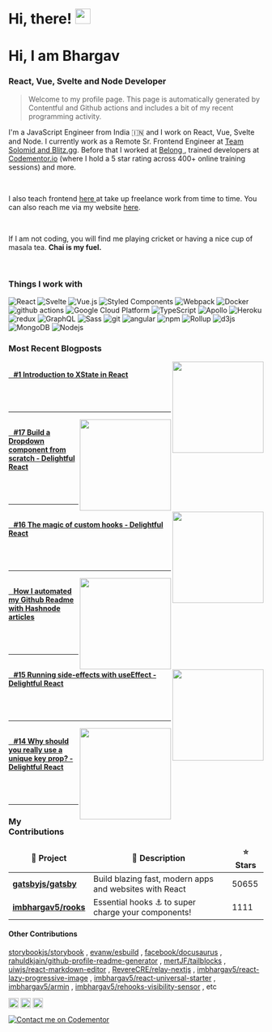 <h1>Hi, there! <img src="https://emojis.slackmojis.com/emojis/images/1536351075/4594/blob-wave.gif?1536351075" width="30"/> </h1>

<h1> Hi, I am Bhargav </h1>
<h3> React, Vue, Svelte and Node Developer</h3> 

> Welcome to my profile page. This page is automatically generated by Contentful and Github actions and includes a bit of my recent programming activity.

<p align="left"> I'm a JavaScript Engineer from India 🇮🇳 and I work on React, Vue, Svelte and Node. I currently work as a Remote Sr. Frontend Engineer at <a href="https://tsm.gg" target="_blank">Team Solomid and Blitz.gg</a>. Before that I worked at <a href="https://belong.co"  target="_blank">Belong </a>, trained developers at <a href="https://codementor.io/imbhargav5" target="_blank">Codementor.io</a> (where I hold a 5 star rating across 400+ online training sessions) and more. </p>

<br/>

<p> I also teach frontend <a href="https://www.youtube.com/channel/UC4gKWR53xDzybMwm8Y61ukA"  target="_blank">here </a> at take up freelance work from time to time. You can also reach me via my website <a href="https://imbhargav5.com" target="_blank">here<a/>.</p>
<br/>
<p>If I am not coding, you will find me playing cricket or having a nice cup of masala tea. <b>Chai is my fuel.</b> <p>
<br/>
<h3>Things I work with</h3>

<p align="left">
  <img alt="React" src="https://img.shields.io/badge/-React-45b8d8?style=flat-square&logo=react&logoColor=white" />
  <img alt="Svelte" src="https://img.shields.io/badge/-Svelte-ff3e00?style=flat-square&logo=svelte&logoColor=white"/>
  <img alt="Vue.js" src="https://img.shields.io/badge/-Vue-4fc08d?style=flat-square&logo=Vue.js&logoColor=white"/>
  <img alt="Styled Components" src="https://img.shields.io/badge/-Styled_Components-db7092?style=flat-square&logo=styled-components&logoColor=white" />
  <img alt="Webpack" src="https://img.shields.io/badge/-Webpack-8DD6F9?style=flat-square&logo=webpack&logoColor=white" /> 
  <img alt="Docker" src="https://img.shields.io/badge/-Docker-46a2f1?style=flat-square&logo=docker&logoColor=white" />
  <img alt="github actions" src="https://img.shields.io/badge/-Github_Actions-2088FF?style=flat-square&logo=github-actions&logoColor=white" />
  <img alt="Google Cloud Platform" src="https://img.shields.io/badge/-Google_Cloud_Platform-1a73e8?style=flat-square&logo=google-cloud&logoColor=white" />
  <img alt="TypeScript" src="https://img.shields.io/badge/-TypeScript-007ACC?style=flat-square&logo=typescript&logoColor=white" />
  <img alt="Apollo" src="https://img.shields.io/badge/-Apollo%20GraphQL-311C87?style=flat-square&logo=apollo-graphql&logoColor=white" />
  <img alt="Heroku" src="https://img.shields.io/badge/-Heroku-430098?style=flat-square&logo=heroku&logoColor=white" />
  <img alt="redux" src="https://img.shields.io/badge/-Redux-764ABC?style=flat-square&logo=redux&logoColor=white" />
  <img alt="GraphQL" src="https://img.shields.io/badge/-GraphQL-E10098?style=flat-square&logo=graphql&logoColor=white" />
  <img alt="Sass" src="https://img.shields.io/badge/-Sass-CC6699?style=flat-square&logo=sass&logoColor=white" />
  <img alt="git" src="https://img.shields.io/badge/-Git-F05032?style=flat-square&logo=git&logoColor=white" />
  <img alt="angular" src="https://img.shields.io/badge/-Angular-DD0031?style=flat-square&logo=angular&logoColor=white" />
  <img alt="npm" src="https://img.shields.io/badge/-NPM-CB3837?style=flat-square&logo=npm&logoColor=white" />
  <img alt="Rollup" src="https://img.shields.io/badge/-Rollup-EC4A3F?style=flat-square&logo=rollup.js&logoColor=white" />
  <img alt="d3js" src="https://img.shields.io/badge/-D3.js-F9A03C?style=flat-square&logo=d3.js&logoColor=white" />
  <img alt="MongoDB" src="https://img.shields.io/badge/-MongoDB-13aa52?style=flat-square&logo=mongodb&logoColor=white" />
  <img alt="Nodejs" src="https://img.shields.io/badge/-Nodejs-43853d?style=flat-square&logo=Node.js&logoColor=white" />

</p>

<h3>Most Recent Blogposts</h3>

<div>
    <div>
      <a href="https://blog.imbhargav5.com"><img align="right" width="180" src="https:&#x2F;&#x2F;cdn.hashnode.com&#x2F;res&#x2F;hashnode&#x2F;image&#x2F;upload&#x2F;v1613228755278&#x2F;grnQK0iyO.png" /></a><br/>
	    <a href="https://blog.imbhargav5.com"><b>&nbsp &nbsp#1 Introduction to XState in React</b></a>
      <br/>
      <br/>      
      <br/>
      <br/>      
      <hr/>   
    </div>
    <div>
      <a href="https://blog.imbhargav5.com"><img align="right" width="180" src="https:&#x2F;&#x2F;cdn.hashnode.com&#x2F;res&#x2F;hashnode&#x2F;image&#x2F;upload&#x2F;v1612631698990&#x2F;letyMSSAy.png" /></a><br/>
	    <a href="https://blog.imbhargav5.com"><b>&nbsp &nbsp#17 Build a Dropdown component from scratch - Delightful React</b></a>
      <br/>
      <br/>      
      <br/>
      <br/>      
      <hr/>   
    </div>
    <div>
      <a href="https://blog.imbhargav5.com"><img align="right" width="180" src="https:&#x2F;&#x2F;cdn.hashnode.com&#x2F;res&#x2F;hashnode&#x2F;image&#x2F;upload&#x2F;v1612461373688&#x2F;B-iF032dq.png" /></a><br/>
	    <a href="https://blog.imbhargav5.com"><b>&nbsp &nbsp#16 The magic of custom hooks - Delightful React</b></a>
      <br/>
      <br/>      
      <br/>
      <br/>      
      <hr/>   
    </div>
    <div>
      <a href="https://blog.imbhargav5.com"><img align="right" width="180" src="https:&#x2F;&#x2F;cdn.hashnode.com&#x2F;res&#x2F;hashnode&#x2F;image&#x2F;upload&#x2F;v1612290226246&#x2F;AIZ7wGTrs.png" /></a><br/>
	    <a href="https://blog.imbhargav5.com"><b>&nbsp &nbspHow I automated my Github Readme with Hashnode articles</b></a>
      <br/>
      <br/>      
      <br/>
      <br/>      
      <hr/>   
    </div>
    <div>
      <a href="https://blog.imbhargav5.com"><img align="right" width="180" src="https:&#x2F;&#x2F;cdn.hashnode.com&#x2F;res&#x2F;hashnode&#x2F;image&#x2F;upload&#x2F;v1612122933376&#x2F;C-xdAI3qd.png" /></a><br/>
	    <a href="https://blog.imbhargav5.com"><b>&nbsp &nbsp#15 Running side-effects with useEffect - Delightful React</b></a>
      <br/>
      <br/>      
      <br/>
      <br/>      
      <hr/>   
    </div>
    <div>
      <a href="https://blog.imbhargav5.com"><img align="right" width="180" src="https:&#x2F;&#x2F;cdn.hashnode.com&#x2F;res&#x2F;hashnode&#x2F;image&#x2F;upload&#x2F;v1612000704869&#x2F;kyv1oNaCq.png" /></a><br/>
	    <a href="https://blog.imbhargav5.com"><b>&nbsp &nbsp#14 Why should you really use a unique key prop? - Delightful React</b></a>
      <br/>
      <br/>      
      <br/>
      <br/>      
      <hr/>   
    </div>
</div>

<h3>My Contributions</h3>

<table>
  <thead align="center">
    <tr border: none;>
      <td><b>🎁 Project</b></td>
      <td><b>🎁 Description </b></td>
      <td><b>⭐ Stars</b></td>
    </tr>
  </thead>
  <tbody>
    <tr>
	    <td><a href="https:&#x2F;&#x2F;github.com&#x2F;gatsbyjs&#x2F;gatsby"><b>gatsbyjs/gatsby</b></a></td>
      <td>Build blazing fast, modern apps and websites with React</td>
      <td>50655</td>
    </tr>	  
    <tr>
	    <td><a href="https:&#x2F;&#x2F;github.com&#x2F;imbhargav5&#x2F;rooks"><b>imbhargav5/rooks</b></a></td>
      <td>Essential hooks ⚓  to super charge your components!</td>
      <td>1111</td>
    </tr>	  
  </tbody>
</table>

<h4>Other Contributions</h4>

 <a href="https:&#x2F;&#x2F;github.com&#x2F;storybookjs&#x2F;storybook">storybookjs/storybook</a> , <a href="https:&#x2F;&#x2F;github.com&#x2F;evanw&#x2F;esbuild">evanw/esbuild</a> , <a href="https:&#x2F;&#x2F;github.com&#x2F;facebook&#x2F;docusaurus">facebook/docusaurus</a> , <a href="https:&#x2F;&#x2F;github.com&#x2F;rahuldkjain&#x2F;github-profile-readme-generator">rahuldkjain/github-profile-readme-generator</a> , <a href="https:&#x2F;&#x2F;github.com&#x2F;mertJF&#x2F;tailblocks">mertJF/tailblocks</a> , <a href="https:&#x2F;&#x2F;github.com&#x2F;uiwjs&#x2F;react-markdown-editor">uiwjs/react-markdown-editor</a> , <a href="https:&#x2F;&#x2F;github.com&#x2F;RevereCRE&#x2F;relay-nextjs">RevereCRE/relay-nextjs</a> , <a href="https:&#x2F;&#x2F;github.com&#x2F;imbhargav5&#x2F;react-lazy-progressive-image">imbhargav5/react-lazy-progressive-image</a> , <a href="https:&#x2F;&#x2F;github.com&#x2F;imbhargav5&#x2F;react-universal-starter">imbhargav5/react-universal-starter</a> , <a href="https:&#x2F;&#x2F;github.com&#x2F;imbhargav5&#x2F;armin">imbhargav5/armin</a> , <a href="https:&#x2F;&#x2F;github.com&#x2F;imbhargav5&#x2F;rehooks-visibility-sensor">imbhargav5/rehooks-visibility-sensor</a> , etc


<p align="left">
<a href="https://twitter.com/imbhargav5" target="blank"><img align="center" src="https://cdn.jsdelivr.net/npm/simple-icons@3.0.1/icons/twitter.svg" alt="imbhargav5" height="20" width="20" /></a>
<a href="https://stackoverflow.com/users/2621400/bhargav-ponnapalli" target="blank"><img align="center" src="https://cdn.jsdelivr.net/npm/simple-icons@3.0.1/icons/stackoverflow.svg" alt="imbhargav5" height="20" width="20" /></a>
<a href="https://codesandbox.com/imbhargav5" target="blank"><img align="center" src="https://cdn.jsdelivr.net/npm/simple-icons@3.0.1/icons/codesandbox.svg" alt="imbhargav5" height="20" width="20" /></a>
</p>

[![Contact me on Codementor](https://www.codementor.io/m-badges/imbhargav5/book-session.svg)](https://www.codementor.io/@imbhargav5?refer=badge)
